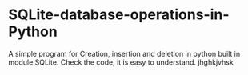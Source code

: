 # SQLite-database-operations-in-Python
A simple program for Creation, insertion and deletion in python built in module SQLite.
Check the code, it is easy to understand.
jhghkjvhsk
